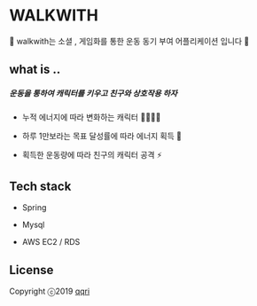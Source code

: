 # WALKWITH

:runner:  walkwith는 소셜 , 게임화를 통한 운동 동기 부여 어플리케이션 입니다 :runner: 



## what is ..



##### 운동을 통하여 캐릭터를 키우고 친구와 상호작용 하자 

* 누적 에너지에 따라 변화하는 캐릭터  :seedling::herb::evergreen_tree::deciduous_tree:

* 하루 1만보라는 목표 달성률에 따라 에너지 획득​ :muscle:

* 획득한 운동량에 따라 친구의 캐릭터 공격​ :zap:

  



## Tech stack

* Spring

* Mysql

* AWS EC2 / RDS

  

## License

 Copyright ⓒ2019 [qqri](https://github.com/qqri) 

